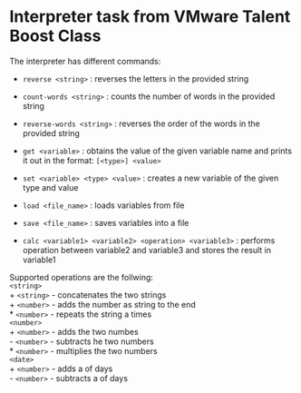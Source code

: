 # Interpreter task from VMware Talent Boost Class

The interpreter has different commands:

* `reverse <string>` : 
reverses the letters in the provided string

* `count-words <string>` : 
counts the number of words in the provided string

* `reverse-words <string>` : 
reverses the order of the words in the provided string

* `get <variable>` : 
obtains the value of the given variable name and prints it out in the format:
	`[<type>] <value>`

* `set <variable> <type> <value>` : 
creates a new variable of the given type and value

* `load <file_name>` : 
loads variables from file

* `save <file_name>` : 
saves variables into a file

* `calc <variable1> <variable2> <operation> <variable3>` : 
performs operation between variable2 and variable3 and stores the result in variable1

Supported operations are the follwing: <br/>
	`<string>` <br/>
		+ `<string>` - concatenates the two strings <br/>
		+ `<number>` - adds the number as string to the end <br/>
		* `<number>` - repeats the string a <number> times <br/>
	`<number>` <br/>
		+ `<number>` - adds the two numbes <br/>
		- `<number>` - subtracts he two numbers <br/>
		* `<number>` - multiplies the two numbers <br/>
	`<date>` <br/>
		+ `<number>` - adds a <number> of days <br/>
		- `<number>` - subtracts a <number> of days <br/>

